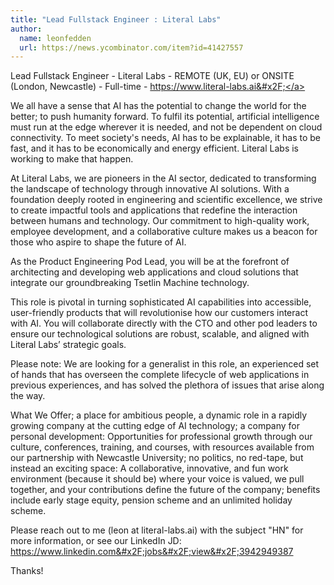 ```yaml
---
title: "Lead Fullstack Engineer : Literal Labs"
author:
  name: leonfedden
  url: https://news.ycombinator.com/item?id=41427557
---
```

Lead Fullstack Engineer - Literal Labs - REMOTE (UK, EU) or ONSITE (London, Newcastle) - Full-time - <a href="https:&#x2F;&#x2F;www.literal-labs.ai&#x2F;" rel="nofollow">https:&#x2F;&#x2F;www.literal-labs.ai&#x2F;</a>

We all have a sense that AI has the potential to change the world for the better; to push humanity forward. To fulfil its potential, artificial intelligence must run at the edge wherever it is needed, and not be dependent on cloud connectivity. To meet society&#x27;s needs, AI has to be explainable, it has to be fast, and it has to be economically and energy efficient. Literal Labs is working to make that happen.

At Literal Labs, we are pioneers in the AI sector, dedicated to transforming the landscape of technology through innovative AI solutions. With a foundation deeply rooted in engineering and scientific excellence, we strive to create impactful tools and applications that redefine the interaction between humans and technology. Our commitment to high-quality work, employee development, and a collaborative culture makes us a beacon for those who aspire to shape the future of AI.

As the Product Engineering Pod Lead, you will be at the forefront of architecting and developing web applications and cloud solutions that integrate our groundbreaking Tsetlin Machine technology.

This role is pivotal in turning sophisticated AI capabilities into accessible, user-friendly products that will revolutionise how our customers interact with AI. You will collaborate directly with the CTO and other pod leaders to ensure our technological solutions are robust, scalable, and aligned with Literal Labs’ strategic goals.

Please note: We are looking for a generalist in this role, an experienced set of hands that has overseen the complete lifecycle of web applications in previous experiences, and has solved the plethora of issues that arise along the way.

What We Offer; a place for ambitious people, a dynamic role in a rapidly growing company at the cutting edge of AI technology; a company for personal development: Opportunities for professional growth through our culture, conferences, training, and courses, with resources available from our partnership with Newcastle University; no politics, no red-tape, but instead an exciting space: A collaborative, innovative, and fun work environment (because it should be) where your voice is valued, we pull together, and your contributions define the future of the company; benefits include early stage equity, pension scheme and an unlimited holiday scheme.

Please reach out to me (leon at literal-labs.ai) with the subject &quot;HN&quot; for more information, or see our LinkedIn JD: <a href="https:&#x2F;&#x2F;www.linkedin.com&#x2F;jobs&#x2F;view&#x2F;3942949387" rel="nofollow">https:&#x2F;&#x2F;www.linkedin.com&#x2F;jobs&#x2F;view&#x2F;3942949387</a>

Thanks!
